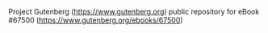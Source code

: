 Project Gutenberg (https://www.gutenberg.org) public repository for
eBook #67500 (https://www.gutenberg.org/ebooks/67500)
